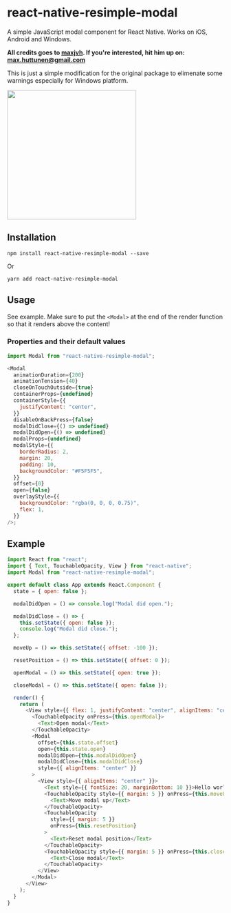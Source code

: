 # react-native-resimple-modal

A simple JavaScript modal component for React Native. Works on iOS, Android and Windows.

**All credits goes to [maxjvh](https://github.com/maxjvh). If you're interested, hit him up on: max.huttunen@gmail.com**

This is just a simple modification for the original package to elimenate some warnings especially for Windows platform.

<img src="https://i.imgur.com/EiwkCWn.gif" width="300" />

## Installation

`npm install react-native-resimple-modal --save`

Or

`yarn add react-native-resimple-modal`

## Usage

See example. Make sure to put the `<Modal>` at the end of the render function so that it renders above the content!

### Properties and their default values

```javascript
import Modal from "react-native-resimple-modal";

<Modal
  animationDuration={200}
  animationTension={40}
  closeOnTouchOutside={true}
  containerProps={undefined}
  containerStyle={{
    justifyContent: "center",
  }}
  disableOnBackPress={false}
  modalDidClose={() => undefined}
  modalDidOpen={() => undefined}
  modalProps={undefined}
  modalStyle={{
    borderRadius: 2,
    margin: 20,
    padding: 10,
    backgroundColor: "#F5F5F5",
  }}
  offset={0}
  open={false}
  overlayStyle={{
    backgroundColor: "rgba(0, 0, 0, 0.75)",
    flex: 1,
  }}
/>;
```

## Example

```javascript
import React from "react";
import { Text, TouchableOpacity, View } from "react-native";
import Modal from "react-native-resimple-modal";

export default class App extends React.Component {
  state = { open: false };

  modalDidOpen = () => console.log("Modal did open.");

  modalDidClose = () => {
    this.setState({ open: false });
    console.log("Modal did close.");
  };

  moveUp = () => this.setState({ offset: -100 });

  resetPosition = () => this.setState({ offset: 0 });

  openModal = () => this.setState({ open: true });

  closeModal = () => this.setState({ open: false });

  render() {
    return (
      <View style={{ flex: 1, justifyContent: "center", alignItems: "center" }}>
        <TouchableOpacity onPress={this.openModal}>
          <Text>Open modal</Text>
        </TouchableOpacity>
        <Modal
          offset={this.state.offset}
          open={this.state.open}
          modalDidOpen={this.modalDidOpen}
          modalDidClose={this.modalDidClose}
          style={{ alignItems: "center" }}
        >
          <View style={{ alignItems: "center" }}>
            <Text style={{ fontSize: 20, marginBottom: 10 }}>Hello world!</Text>
            <TouchableOpacity style={{ margin: 5 }} onPress={this.moveUp}>
              <Text>Move modal up</Text>
            </TouchableOpacity>
            <TouchableOpacity
              style={{ margin: 5 }}
              onPress={this.resetPosition}
            >
              <Text>Reset modal position</Text>
            </TouchableOpacity>
            <TouchableOpacity style={{ margin: 5 }} onPress={this.closeModal}>
              <Text>Close modal</Text>
            </TouchableOpacity>
          </View>
        </Modal>
      </View>
    );
  }
}
```

